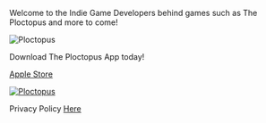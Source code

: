 Welcome to the Indie Game Developers behind games such as The Ploctopus and more to come!

![Ploctopus](https://is4-ssl.mzstatic.com/image/thumb/Purple114/v4/40/a2/82/40a282ac-6c30-5787-6bef-87fdb6001d2a/AppIcon-1x_U007emarketing-0-7-0-85-220.png/1200x630wa.png)

Download The Ploctopus App today!

[Apple Store](https://apps.apple.com/se/app/the-ploctopus/id1526697057?l=en)

[![Ploctopus](https://lh3.googleusercontent.com/cjsqrWQKJQp9RFO7-hJ9AfpKzbUb_Y84vXfjlP0iRHBvladwAfXih984olktDhPnFqyZ0nu9A5jvFwOEQPXzv7hr3ce3QVsLN8kQ2Ao=s0 "The Ploctopus on Android")](https://play.google.com/store/apps/details?id=com.benchwarmer.studios.theploctopus&hl=en)

Privacy Policy [Here](https://adamglantz.github.io/The_Benchwarmer_Studios/policy.md)
